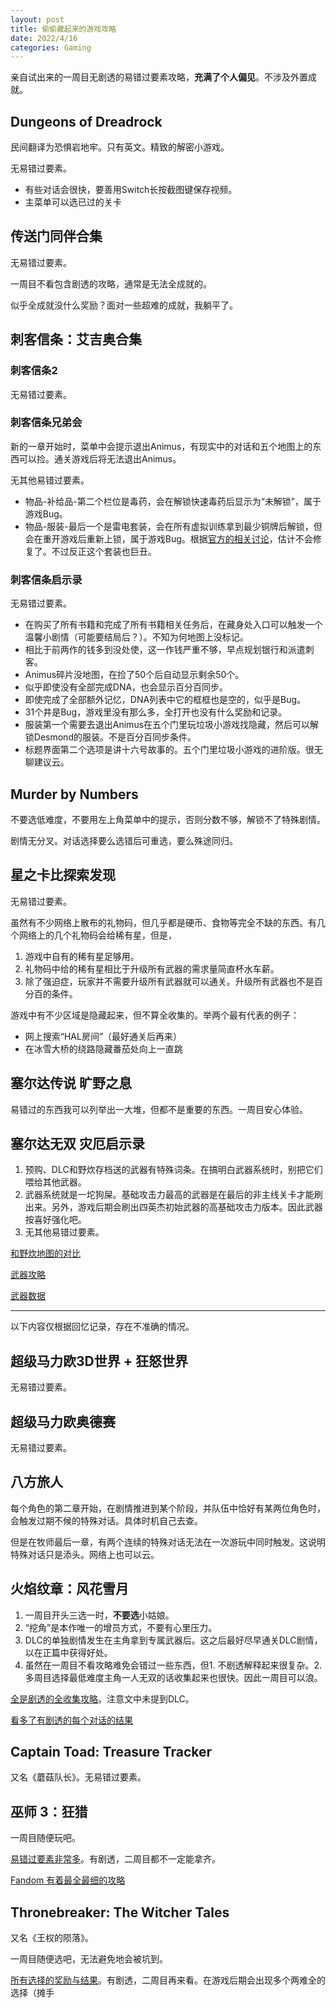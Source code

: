 ```yaml
---
layout: post
title: 偷偷藏起来的游戏攻略
date: 2022/4/16
categories: Gaming
---
```


亲自试出来的一周目无剧透的易错过要素攻略，**充满了个人偏见**。不涉及外置成就。

<!--more-->

## Dungeons of Dreadrock

民间翻译为恐惧岩地牢。只有英文。精致的解密小游戏。

无易错过要素。

- 有些对话会很快，要善用Switch长按截图键保存视频。
- 主菜单可以选已过的关卡

## 传送门同伴合集

无易错过要素。

一周目不看包含剧透的攻略，通常是无法全成就的。

似乎全成就没什么奖励？面对一些超难的成就，我躺平了。

## 刺客信条：艾吉奥合集

### 刺客信条2

无易错过要素。

### 刺客信条兄弟会

新的一章开始时，菜单中会提示退出Animus，有现实中的对话和五个地图上的东西可以捡。通关游戏后将无法退出Animus。

无其他易错过要素。

- 物品-补给品-第二个栏位是毒药，会在解锁快速毒药后显示为“未解锁”，属于游戏Bug。
- 物品-服装-最后一个是雷电套装，会在所有虚拟训练拿到最少铜牌后解锁，但会在重开游戏后重新上锁，属于游戏Bug。根据[官方的相关讨论](https://discussions.ubisoft.com/topic/153766/unable-to-use-raiden-outfit-even-though-i-completed-vr-training-missions-on-gold)，估计不会修复了。不过反正这个套装也巨丑。

### 刺客信条启示录

无易错过要素。

- 在购买了所有书籍和完成了所有书籍相关任务后，在藏身处入口可以触发一个温馨小剧情（可能要结局后？）。不知为何地图上没标记。
- 相比于前两作的钱多到没处使，这一作钱严重不够，早点规划银行和派遣刺客。
- Animus碎片没地图，在捡了50个后自动显示剩余50个。
- 似乎即使没有全部完成DNA，也会显示百分百同步。
- 即使完成了全部额外记忆，DNA列表中它的框框也是空的，似乎是Bug。
- 31个井是Bug，游戏里没有那么多，全打开也没有什么奖励和记录。
- 服装第一个需要去退出Animus在五个门里玩垃圾小游戏找隐藏，然后可以解锁Desmond的服装。不是百分百同步条件。
- 标题界面第二个选项是讲十六号故事的。五个门里垃圾小游戏的进阶版。很无聊建议云。

## Murder by Numbers

不要选低难度，不要用左上角菜单中的提示，否则分数不够，解锁不了特殊剧情。

剧情无分叉。对话选择要么选错后可重选，要么殊途同归。

## 星之卡比探索发现

无易错过要素。

虽然有不少网络上散布的礼物码，但几乎都是硬币、食物等完全不缺的东西。有几个网络上的几个礼物码会给稀有星，但是，

1. 游戏中自有的稀有星足够用。
1. 礼物码中给的稀有星相比于升级所有武器的需求量简直杯水车薪。
1. 除了强迫症，玩家并不需要升级所有武器就可以通关。升级所有武器也不是百分百的条件。

游戏中有不少区域是隐藏起来，但不算全收集的。举两个最有代表的例子：

- 网上搜索“HAL房间”（最好通关后再来）
- 在冰雪大桥的绕路隐藏番茄处向上一直跳

## 塞尔达传说 旷野之息

易错过的东西我可以列举出一大堆，但都不是重要的东西。一周目安心体验。

## 塞尔达无双 灾厄启示录

1. 预购、DLC和野炊存档送的武器有特殊词条。在搞明白武器系统时，别把它们喂给其他武器。
1. 武器系统就是一坨狗屎。基础攻击力最高的武器是在最后的非主线关卡才能刷出来。另外，游戏后期会刷出四英杰初始武器的高基础攻击力版本。因此武器按喜好强化吧。
1. 无其他易错过要素。

[和野炊地图的对比](https://www.reddit.com/r/Breath_of_the_Wild/comments/kbnuiw/all_age_of_calamity_maps_overlaid_against_botws/)

[武器攻略](https://www.youtube.com/playlist?list=PL2jZokpONSQTZhbPVfDmU_-NSe6SWvqcy)

[武器数据](https://docs.google.com/spreadsheets/d/1Ci8hBndMf9jIRC_sYzZaKWhWt9UVw9Ee8PyhlbQ-eHA/)

------------------

以下内容仅根据回忆记录，存在不准确的情况。

## 超级马力欧3D世界 + 狂怒世界

无易错过要素。

## 超级马力欧奥德赛

无易错过要素。

## 八方旅人

每个角色的第二章开始，在剧情推进到某个阶段，并队伍中恰好有某两位角色时，会触发过期不候的特殊对话。具体时机自己去查。

但是在牧师最后一章，有两个连续的特殊对话无法在一次游玩中同时触发。这说明特殊对话只是添头。网络上也可以云。

## 火焰纹章：风花雪月

1. 一周目开头三选一时，**不要选**小姑娘。
1. “挖角”是本作唯一的增员方式，不要有心里压力。
1. DLC的单独剧情发生在主角拿到专属武器后。这之后最好尽早通关DLC剧情，以在正篇中获得好处。
1. 虽然在一周目不看攻略难免会错过一些东西，但1. 不剧透解释起来很复杂。2. 多周目选择最低难度主角一人无双的话收集起来也很快。因此一周目可以浪。

[全是剧透的全收集攻略](https://bbs.nga.cn/read.php?tid=20191322)。注意文中未提到DLC。

[看多了有剧透的每个对话的结果](https://www.rpgsite.net/feature/8759-fire-emblem-three-houses-dialogue-choices-consequences-and-support-guidewalkthrough)

## Captain Toad: Treasure Tracker

又名《蘑菇队长》。无易错过要素。

## 巫师 3：狂猎

一周目随便玩吧。

[易错过要素非常多](https://steamcommunity.com/sharedfiles/filedetails/?id=1637796489&searchtext=missables)。有剧透，二周目都不一定能拿齐。

[Fandom 有着最全最细的攻略](https://witcher.fandom.com/wiki/The_Witcher_3:_Wild_Hunt)

## Thronebreaker: The Witcher Tales

又名《王权的陨落》。

一周目随便选吧，无法避免地会被坑到。

[所有选择的奖励与结果](https://steamcommunity.com/sharedfiles/filedetails/?id=1595536104)。有剧透，二周目再来看。在游戏后期会出现多个两难全的选择（摊手
